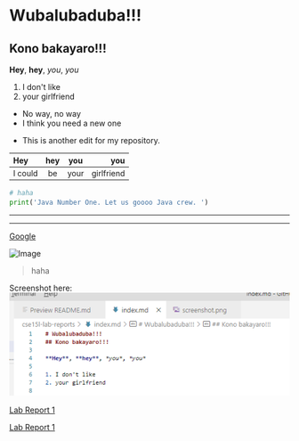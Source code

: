 # Wubalubaduba!!!
## Kono bakayaro!!!

**Hey**, **hey**, *you*, *you*

1. I don't like
2. your girlfriend

- No way, no way
- I think you need a new one

* This is another edit for my repository. 


|Hey|hey|you|you|
|:----|:----:|:----:|----:|
|I could|be|your|girlfriend|

````Python
# haha
print('Java Number One. Let us goooo Java crew. ')
```` 

---
***


[Google](www.google.com)

![Image](https://www.google.com/images/branding/googlelogo/1x/googlelogo_color_272x92dp.png)

> haha

Screenshot here: 
![Image](/pics/screenshot1.png)

[Lab Report 1](lab-report-1-week-2.html)

[Lab Report 1](https://c1peng.github.io/cse15l-lab-reports/lab-report-1-week-2.html)